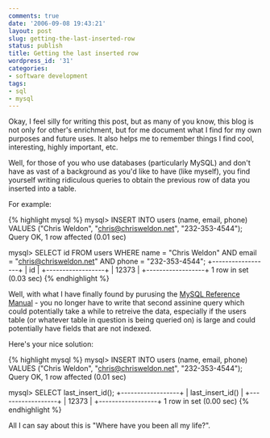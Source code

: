 ```yaml
---
comments: true
date: '2006-09-08 19:43:21'
layout: post
slug: getting-the-last-inserted-row
status: publish
title: Getting the last inserted row
wordpress_id: '31'
categories:
- software development
tags:
- sql
- mysql
---
```


Okay, I feel silly for writing this post, but as many of you know, this blog is not only for other's enrichment, but for me document what I find for my own purposes and future uses. It also helps me to remember things I find cool, interesting, highly important, etc.

Well, for those of you who use databases (particularly MySQL) and don't have as vast of a background as you'd like to have (like myself), you find yourself writing ridiculous queries to obtain the previous row of data you inserted into a table.

For example:

{% highlight mysql %}
mysql> INSERT INTO users (name, email, phone) 
       VALUES
       ("Chris Weldon", "chris@chrisweldon.net", "232-353-4544");
Query OK, 1 row affected (0.01 sec)

mysql> SELECT id FROM users 
       WHERE name = "Chris Weldon" 
       AND email = "chris@chrisweldon.net" 
       AND phone = "232-353-4544";
+------------------+
| id               |
+------------------+
|            12373 |
+------------------+
1 row in set (0.03 sec)
{% endhighlight %}

Well, with what I have finally found by purusing the <a href="http://dev.mysql.com/doc/refman/5.0/en/" target="new">MySQL Reference Manual</a> - you no longer have to write that second assinine query which could potentially take a while to retreive the data, especially if the users table (or whatever table in question is being queried on) is large and could potentially have fields that are not indexed.

Here's your nice solution:

{% highlight mysql %}
mysql> INSERT INTO users (name, email, phone) 
       VALUES 
       ("Chris Weldon", "chris@chrisweldon.net", "232-353-4544");
Query OK, 1 row affected (0.01 sec)

mysql> SELECT last_insert_id();
+------------------+
| last_insert_id() |
+------------------+
|            12373 |
+------------------+
1 row in set (0.00 sec)
{% endhighlight %}

All I can say about this is "Where have you been all my life?". 

